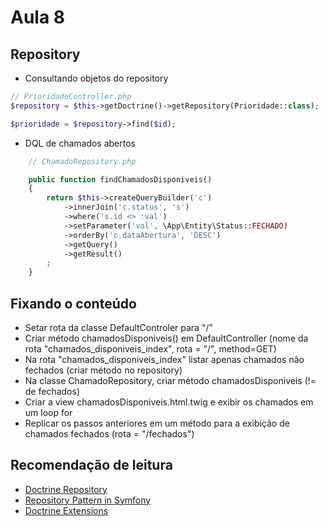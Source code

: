 # Aula 8

## Repository

- Consultando objetos do repository
~~~php
// PrioridadeController.php
$repository = $this->getDoctrine()->getRepository(Prioridade::class);

$prioridade = $repository->find($id);
~~~

- DQL de chamados abertos
~~~php
    // ChamadoRepository.php

    public function findChamadosDisponiveis()
    {
        return $this->createQueryBuilder('c')
            ->innerJoin('c.status', 's')
            ->where('s.id <> :val')
            ->setParameter('val', \App\Entity\Status::FECHADO)
            ->orderBy('c.dataAbertura', 'DESC')
            ->getQuery()
            ->getResult()
        ;
    }
~~~

## Fixando o conteúdo
- Setar rota da classe DefaultControler para "/"
- Criar método chamadosDisponiveis() em DefaultController (nome da rota "chamados_disponiveis_index", rota = "/", method=GET)
- Na rota "chamados_disponiveis_index" listar apenas chamados não fechados (criar método no repository)
- Na classe ChamadoRepository, criar método chamadosDisponiveis (!= de fechados)
- Criar a view chamadosDisponiveis.html.twig e exibir os chamados em um loop for
- Replicar os passos anteriores em um método para a exibição de chamados fechados (rota = "/fechados")


## Recomendação de leitura
- [Doctrine Repository](https://symfony.com/doc/current/doctrine.html#querying-for-objects-the-repository)
- [Repository Pattern in Symfony](https://www.thinktocode.com/2018/03/05/repository-pattern-symfony/)
- [Doctrine Extensions](https://symfony.com/doc/master/bundles/StofDoctrineExtensionsBundle/index.html)